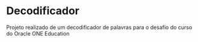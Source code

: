 # Decodificador

Projeto realizado de um decodificador de palavras para o desafio do curso do Oracle ONE Education
